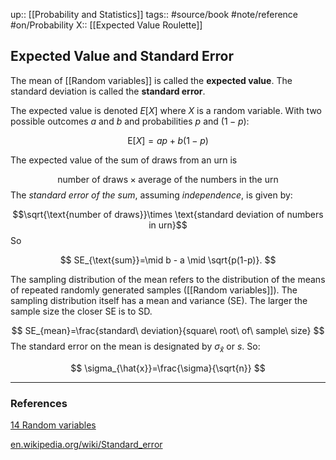 up:: [[Probability and Statistics]]
tags:: #source/book #note/reference #on/Probability 
X:: [[Expected Value Roulette]]

## Expected Value and Standard Error

The mean of [[Random variables]] is called the __expected value__. The standard deviation is called the __standard error__.

The expected value is denoted $E[X]$  where $X$ is a random variable. With two possible outcomes $a$ and $b$ and probabilities $p$ and $(1-p)$:

$$
\mbox{E}[X] = ap + b(1-p)
$$

The expected value of the sum of draws from an urn is 

$$\text{number of draws} \times \text{average of the numbers in the urn}$$
The _standard error of the sum_, assuming _independence_, is given by:

$$\sqrt{\text{number of draws}}\times \text{standard deviation of numbers in urn}$$
So 

$$
SE_{\text{sum}}=\mid b - a \mid \sqrt{p(1-p)}.
$$

The sampling distribution of the mean refers to the distribution of the means of repeated randomly generated samples ([[Random variables]]). The sampling distribution itself has a mean and variance (SE). The larger the sample size the closer SE is to SD.

$$
SE_{mean}=\frac{standard\ deviation}{square\ root\ of\ sample\ size}
$$
The standard error on the mean is designated by $\sigma_{\hat{x}}$ or $s$.  So:

$$
\sigma_{\hat{x}}=\frac{\sigma}{\sqrt{n}}
$$

---
### References

[14 Random variables](https://biscotty666.github.io/Data-Science-R-PH125x/docs/Pt14.html#population-sd-versus-the-sample-sd)

[en.wikipedia.org/wiki/Standard_error](https://en.wikipedia.org/wiki/Standard_error)